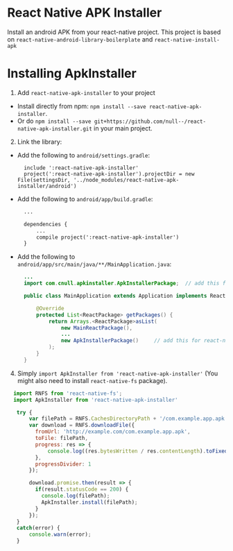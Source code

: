 # React Native APK Installer

Install an android APK from your react-native project.
This project is based on `react-native-android-library-boilerplate` and `react-native-install-apk`

# Installing ApkInstaller

1. Add `react-native-apk-installer` to your project

  - Install directly from npm: `npm install --save react-native-apk-installer`.
  - Or do `npm install --save git+https://github.com/null--/react-native-apk-installer.git` in your main project.

2. Link the library:

  - Add the following to `android/settings.gradle`:

    ```
      include ':react-native-apk-installer'
      project(':react-native-apk-installer').projectDir = new File(settingsDir, '../node_modules/react-native-apk-installer/android')
    ```

  - Add the following to `android/app/build.gradle`:

    ```xml
      ...

      dependencies {
          ...
          compile project(':react-native-apk-installer')
      }
    ```

  - Add the following to `android/app/src/main/java/**/MainApplication.java`:

    ```java
      ...
      import com.cnull.apkinstaller.ApkInstallerPackage;  // add this for react-native-apk-installer

      public class MainApplication extends Application implements ReactApplication {

          @Override
          protected List<ReactPackage> getPackages() {
              return Arrays.<ReactPackage>asList(
                  new MainReactPackage(),
                  ...
                  new ApkInstallerPackage()     // add this for react-native-apk-installer
              );
          }
      }
    ```

4. Simply `import ApkInstaller from 'react-native-apk-installer'` (You might also need to install `react-native-fs` package).

  ```javascript
    import RNFS from 'react-native-fs';
    import ApkInstaller from 'react-native-apk-installer'

     try {
         var filePath = RNFS.CachesDirectoryPath + '/com.example.app.apk';
         var download = RNFS.downloadFile({
           fromUrl: 'http://example.com/com.example.app.apk',
           toFile: filePath,
           progress: res => {
               console.log((res.bytesWritten / res.contentLength).toFixed(2));
           },
           progressDivider: 1
         });

         download.promise.then(result => {
           if(result.statusCode == 200) {
             console.log(filePath);
             ApkInstaller.install(filePath);
           }
         });
     }
     catch(error) {
         console.warn(error);
     }
  ```
